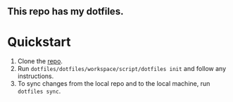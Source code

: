 ## This repo has my dotfiles.  

# Quickstart

1.  Clone the [repo](https://github.com/clooker/dotfiles).
2.  Run `dotfiles/dotfiles/workspace/script/dotfiles init` and follow any instructions.
3.  To sync changes from the local repo and to the local machine, run `dotfiles sync`.


